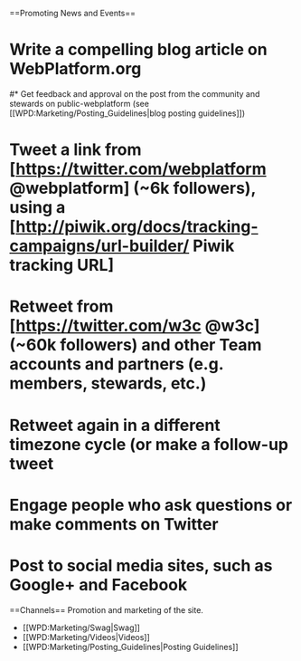 ==Promoting News and Events==
# Write a compelling blog article on WebPlatform.org
#* Get feedback and approval on the post from the community and stewards on public-webplatform (see [[WPD:Marketing/Posting_Guidelines|blog posting guidelines]])
# Tweet a link from [https://twitter.com/webplatform @webplatform] (~6k followers), using a [http://piwik.org/docs/tracking-campaigns/url-builder/ Piwik tracking URL]
# Retweet from [https://twitter.com/w3c @w3c] (~60k followers) and other Team accounts and partners (e.g. members, stewards, etc.) 
# Retweet again in a different timezone cycle (or make a follow-up tweet 
# Engage people who ask questions or make comments on Twitter 
# Post to social media sites, such as Google+ and Facebook

==Channels==
Promotion and marketing of the site.

* [[WPD:Marketing/Swag|Swag]]
* [[WPD:Marketing/Videos|Videos]]
* [[WPD:Marketing/Posting_Guidelines|Posting Guidelines]]